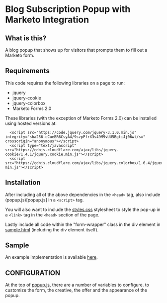 # Blog Subscription Popup with Marketo Integration

## What is this?
A blog popup that shows up for visitors that prompts them to fill out a Marketo form.

## Requirements
This code requires the following libraries on a page to run:
* jquery
* jquery-cookie
* jquery-colorbox
* Marketo Forms 2.0

These libraries (with the exception of Marketo Forms 2.0) can be installed using hosted versions at:
```
  <script src="https://code.jquery.com/jquery-3.1.0.min.js" integrity="sha256-cCueBR6CsyA4/9szpPfrX3s49M9vUU5BgtiJj06wt/s=" crossorigin="anonymous"></script>
  <script type="text/javascript" src="https://cdnjs.cloudflare.com/ajax/libs/jquery-cookie/1.4.1/jquery.cookie.min.js"></script>
  <script src="https://cdnjs.cloudflare.com/ajax/libs/jquery.colorbox/1.6.4/jquery.colorbox-min.js"></script>
```

## Installation
After including all of the above dependencies in the `<head>` tag, also include (popup.js)[popup.js] in a `<script>` tag.

You will also want to include the [styles.css](styles.css) stylesheet to style the pop-up in a `<link>` tag in the `<head>` section of the page.

Lastly include all code within the "form-wrapper" class in the div element in [sample.html](sample.html) (including the div element itself).

## Sample
An example implementation is available [here](sample.html).

## CONFIGURATION
At the top of [popup.js](popup.js), there are a number of variables to configure. to customize the form, the creative, the offer and the appearance of the popup.
